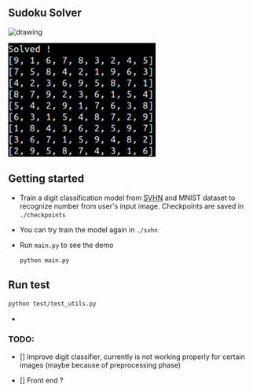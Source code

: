 ## Sudoku Solver

<!-- ![sample](https://github.com/SimonCao1207/SudokuSolver/blob/master/img/sudoku_img1.png?raw=True){width : 100%} -->

<img src="https://github.com/SimonCao1207/SudokuSolver/blob/master/
img/sudoku_img1.png?raw=True" alt="drawing" width="300"/>

<img src="https://github.com/SimonCao1207/SudokuSolver/blob/master/img/solved.png?raw=True" alt="drawing" width="300"/>


## Getting started
  - Train a digit classification model from [SVHN](http://ufldl.stanford.edu/housenumbers/) and MNIST dataset to recognize number from user's input image. Checkpoints are saved in `./checkpoints`

  - You can try train the model again in `./svhn`

  - Run `main.py` to see the demo 
    ```sh
    python main.py
    ```

## Run test

  ```sh
  python test/test_utils.py
  ```
  - 

### TODO: 

- [] Improve digit classifier, currently is not working properly for certain images (maybe because of preprocessing phase)

- [] Front end ? 



